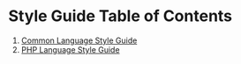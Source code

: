 # Style Guide Table of Contents

1. [Common Language Style Guide](./common.md)
2. [PHP Language Style Guide](./lang/php.md)
